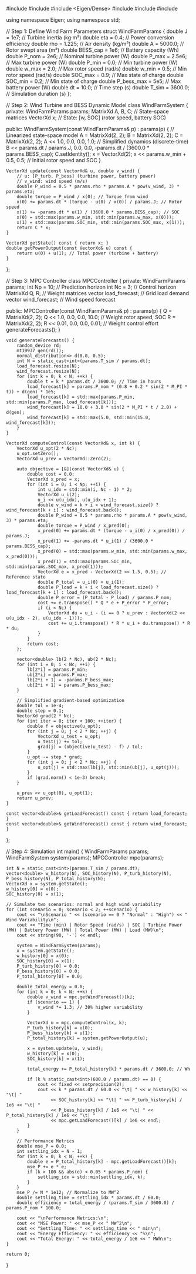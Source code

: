 #include <iostream>
#include <vector>
#include <Eigen/Dense>
#include <cmath>
#include <random>
#include <iomanip>

using namespace Eigen;
using namespace std;

// Step 1: Define Wind Farm Parameters
struct WindFarmParams {
    double J = 1e7;    // Turbine inertia (kg·m²)
    double eta = 0.4;  // Power conversion efficiency
    double rho = 1.225; // Air density (kg/m³)
    double A = 5000.0; // Rotor swept area (m²)
    double BESS_cap = 1e6; // Battery capacity (Wh)
    double P_nom = 2e6; // Nominal turbine power (W)
    double P_max = 2.5e6; // Max turbine power (W)
    double P_min = 0.0;   // Min turbine power (W)
    double w_max = 2.0;   // Max rotor speed (rad/s)
    double w_min = 0.5;   // Min rotor speed (rad/s)
    double SOC_max = 0.9;  // Max state of charge
    double SOC_min = 0.2;  // Min state of charge
    double P_bess_max = 5e5; // Max battery power (W)
    double dt = 10.0;     // Time step (s)
    double T_sim = 3600.0; // Simulation duration (s)
};

// Step 2: Wind Turbine and BESS Dynamic Model
class WindFarmSystem {
private:
    WindFarmParams params;
    MatrixXd A, B, C; // State-space matrices
    VectorXd x;       // State: [w, SOC] (rotor speed, battery SOC)
    
public:
    WindFarmSystem(const WindFarmParams& p) : params(p) {
        // Linearized state-space model
        A = MatrixXd(2, 2);
        B = MatrixXd(2, 2);
        C = MatrixXd(2, 2);
        A << 1.0, 0.0, 0.0, 1.0; // Simplified dynamics (discrete-time)
        B << params.dt / params.J, 0.0,
             0.0, -params.dt / (3600.0 * params.BESS_cap);
        C.setIdentity();
        x = VectorXd(2);
        x << params.w_min + 0.5, 0.5; // Initial rotor speed and SOC
    }
    
    VectorXd update(const VectorXd& u, double v_wind) {
        // u: [P_turb, P_bess] (turbine power, battery power)
        // v_wind: wind speed (m/s)
        double P_wind = 0.5 * params.rho * params.A * pow(v_wind, 3) * params.eta;
        double torque = P_wind / x(0); // Torque from wind
        x(0) += params.dt * (torque - u(0) / x(0)) / params.J; // Rotor speed
        x(1) += -params.dt * u(1) / (3600.0 * params.BESS_cap); // SOC
        x(0) = std::max(params.w_min, std::min(params.w_max, x(0)));
        x(1) = std::max(params.SOC_min, std::min(params.SOC_max, x(1)));
        return C * x;
    }
    
    VectorXd getState() const { return x; }
    double getPowerOutput(const VectorXd& u) const {
        return u(0) + u(1); // Total power (turbine + battery)
    }
};

// Step 3: MPC Controller
class MPCController {
private:
    WindFarmParams params;
    int Np = 10; // Prediction horizon
    int Nc = 3;  // Control horizon
    MatrixXd Q, R; // Weight matrices
    vector<double> load_forecast; // Grid load demand
    vector<double> wind_forecast; // Wind speed forecast
    
public:
    MPCController(const WindFarmParams& p) : params(p) {
        Q = MatrixXd(2, 2);
        Q << 1.0, 0.0, 0.0, 10.0; // Weight rotor speed, SOC
        R = MatrixXd(2, 2);
        R << 0.01, 0.0, 0.0, 0.01; // Weight control effort
        generateForecasts();
    }
    
    void generateForecasts() {
        random_device rd;
        mt19937 gen(rd());
        normal_distribution<> d(0.0, 0.5);
        int N = static_cast<int>(params.T_sim / params.dt);
        load_forecast.resize(N);
        wind_forecast.resize(N);
        for (int k = 0; k < N; ++k) {
            double t = k * params.dt / 3600.0; // Time in hours
            load_forecast[k] = params.P_nom * (0.8 + 0.2 * sin(2 * M_PI * t)) + d(gen) * 1e5;
            load_forecast[k] = std::max(params.P_min, std::min(params.P_max, load_forecast[k]));
            wind_forecast[k] = 10.0 + 3.0 * sin(2 * M_PI * t / 2.0) + d(gen);
            wind_forecast[k] = std::max(5.0, std::min(15.0, wind_forecast[k]));
        }
    }
    
    VectorXd computeControl(const VectorXd& x, int k) {
        VectorXd u_opt(2 * Nc);
        u_opt.setZero();
        VectorXd u_prev = VectorXd::Zero(2);
        
        auto objective = [&](const VectorXd& u) {
            double cost = 0.0;
            VectorXd x_pred = x;
            for (int i = 0; i < Np; ++i) {
                int u_idx = std::min(i, Nc - 1) * 2;
                VectorXd u_i(2);
                u_i << u(u_idx), u(u_idx + 1);
                double v_wind = k + i < wind_forecast.size() ? wind_forecast[k + i] : wind_forecast.back();
                double P_wind = 0.5 * params.rho * params.A * pow(v_wind, 3) * params.eta;
                double torque = P_wind / x_pred(0);
                x_pred(0) += params.dt * (torque - u_i(0) / x_pred(0)) / params.J;
                x_pred(1) += -params.dt * u_i(1) / (3600.0 * params.BESS_cap);
                x_pred(0) = std::max(params.w_min, std::min(params.w_max, x_pred(0)));
                x_pred(1) = std::max(params.SOC_min, std::min(params.SOC_max, x_pred(1)));
                VectorXd e = x_pred - VectorXd(2 << 1.5, 0.5); // Reference state
                double P_total = u_i(0) + u_i(1);
                double P_load = k + i < load_forecast.size() ? load_forecast[k + i] : load_forecast.back();
                double P_error = (P_total - P_load) / params.P_nom;
                cost += e.transpose() * Q * e + P_error * P_error;
                if (i < Nc) {
                    VectorXd du = u_i - (i == 0 ? u_prev : VectorXd(2 << u(u_idx - 2), u(u_idx - 1)));
                    cost += u_i.transpose() * R * u_i + du.transpose() * R * du;
                }
            }
            return cost;
        };
        
        vector<double> lb(2 * Nc), ub(2 * Nc);
        for (int i = 0; i < Nc; ++i) {
            lb[2*i] = params.P_min;
            ub[2*i] = params.P_max;
            lb[2*i + 1] = -params.P_bess_max;
            ub[2*i + 1] = params.P_bess_max;
        }
        
        // Simplified gradient-based optimization
        double tol = 1e-4;
        double step = 0.1;
        VectorXd grad(2 * Nc);
        for (int iter = 0; iter < 100; ++iter) {
            double f = objective(u_opt);
            for (int j = 0; j < 2 * Nc; ++j) {
                VectorXd u_test = u_opt;
                u_test(j) += tol;
                grad(j) = (objective(u_test) - f) / tol;
            }
            u_opt -= step * grad;
            for (int j = 0; j < 2 * Nc; ++j) {
                u_opt(j) = std::max(lb[j], std::min(ub[j], u_opt(j)));
            }
            if (grad.norm() < 1e-3) break;
        }
        
        u_prev << u_opt(0), u_opt(1);
        return u_prev;
    }
    
    const vector<double>& getLoadForecast() const { return load_forecast; }
    const vector<double>& getWindForecast() const { return wind_forecast; }
};

// Step 4: Simulation
int main() {
    WindFarmParams params;
    WindFarmSystem system(params);
    MPCController mpc(params);
    
    int N = static_cast<int>(params.T_sim / params.dt);
    vector<double> w_history(N), SOC_history(N), P_turb_history(N), P_bess_history(N), P_total_history(N);
    VectorXd x = system.getState();
    w_history[0] = x(0);
    SOC_history[0] = x(1);
    
    // Simulate two scenarios: normal and high wind variability
    for (int scenario = 0; scenario < 2; ++scenario) {
        cout << "\nScenario " << (scenario == 0 ? "Normal" : "High") << " Wind Variability\n";
        cout << "Time (min) | Rotor Speed (rad/s) | SOC | Turbine Power (MW) | Battery Power (MW) | Total Power (MW) | Load (MW)\n";
        cout << string(90, '-') << endl;
        
        system = WindFarmSystem(params);
        x = system.getState();
        w_history[0] = x(0);
        SOC_history[0] = x(1);
        P_turb_history[0] = 0.0;
        P_bess_history[0] = 0.0;
        P_total_history[0] = 0.0;
        
        double total_energy = 0.0;
        for (int k = 0; k < N; ++k) {
            double v_wind = mpc.getWindForecast()[k];
            if (scenario == 1) {
                v_wind *= 1.3; // 30% higher variability
            }
            
            VectorXd u = mpc.computeControl(x, k);
            P_turb_history[k] = u(0);
            P_bess_history[k] = u(1);
            P_total_history[k] = system.getPowerOutput(u);
            
            x = system.update(u, v_wind);
            w_history[k] = x(0);
            SOC_history[k] = x(1);
            
            total_energy += P_total_history[k] * params.dt / 3600.0; // Wh
            
            if (k % static_cast<int>(600.0 / params.dt) == 0) {
                cout << fixed << setprecision(2);
                cout << k * params.dt / 60.0 << "\t| " << w_history[k] << "\t| "
                     << SOC_history[k] << "\t| " << P_turb_history[k] / 1e6 << "\t| "
                     << P_bess_history[k] / 1e6 << "\t| " << P_total_history[k] / 1e6 << "\t| "
                     << mpc.getLoadForecast()[k] / 1e6 << endl;
            }
        }
        
        // Performance Metrics
        double mse_P = 0.0;
        int settling_idx = N - 1;
        for (int k = 0; k < N; ++k) {
            double e = P_total_history[k] - mpc.getLoadForecast()[k];
            mse_P += e * e;
            if (k > 100 && abs(e) < 0.05 * params.P_nom) {
                settling_idx = std::min(settling_idx, k);
            }
        }
        mse_P /= N * 1e12; // Normalize to MW^2
        double settling_time = settling_idx * params.dt / 60.0;
        double efficiency = total_energy / (params.T_sim / 3600.0) / params.P_nom * 100.0;
        
        cout << "\nPerformance Metrics:\n";
        cout << "MSE Power: " << mse_P << " MW^2\n";
        cout << "Settling Time: " << settling_time << " min\n";
        cout << "Energy Efficiency: " << efficiency << "%\n";
        cout << "Total Energy: " << total_energy / 1e6 << " MWh\n";
    }
    
    return 0;
}
